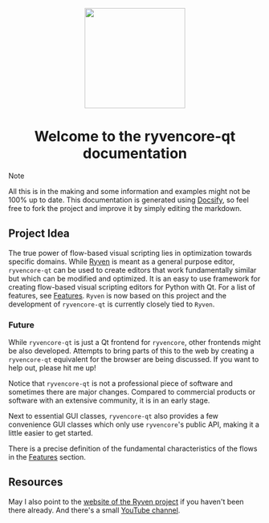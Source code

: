 <p align="center">
  <img src="img/logo.png" height="200"/>
</p>

<h1 align="center"> Welcome to the ryvencore-qt documentation </h1>

> [!NOTE]
> All this is in the making and some information and examples might not be 100% up to date. This documentation is generated using [Docsify](https://github.com/docsifyjs/docsify/), so feel free to fork the project and improve it by simply editing the markdown.

## Project Idea

The true power of flow-based visual scripting lies in optimization towards specific domains. While [Ryven](https://github.com/leon-thomm/ryven) is meant as a general purpose editor, `ryvencore-qt` can be used to create editors that work fundamentally similar but which can be modified and optimized. It is an easy to use framework for creating flow-based visual scripting editors for Python with Qt. For a list of features, see [Features](/features). `Ryven` is now based on this project and the development of `ryvencore-qt` is currently closely tied to `Ryven`.

### Future

While `ryvencore-qt` is just a Qt frontend for `ryvencore`, other frontends might be also developed. Attempts to bring parts of this to the web by creating a `ryvencore-qt` equivalent for the browser are being discussed. If you want to help out, please hit me up!

Notice that `ryvencore-qt` is not a professional piece of software and sometimes there are major changes. Compared to commercial products or software with an extensive community, it is in an early stage.

Next to essential GUI classes, `ryvencore-qt` also provides a few convenience GUI classes which only use `ryvencore`'s public API, making it a little easier to get started.

There is a precise definition of the fundamental characteristics of the flows in the [Features](features.md) section.

## Resources

May I also point to the [website of the Ryven project](https://ryven.org) if you haven't been there already. And there's a small [YouTube channel](https://www.youtube.com/channel/UCfpqNAOXv35bj_j_E_OyR_A).